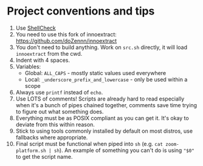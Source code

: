 # Project conventions and tips

1. Use [ShellCheck](https://www.shellcheck.net/)
2. You need to use this fork of innoextract: https://github.com/doZennn/innoextract
3. You don't need to build anything. Work on `src.sh` directly, it will load `innoextract` from the cwd.
4. Indent with 4 spaces.
5. Variables:
    - Global: `ALL_CAPS` - mostly static values used everywhere
    - Local: `_underscore_prefix_and_lowercase` - only be used within a scope
6. Always use `printf` instead of `echo`.
7. Use LOTS of comments! Scripts are already hard to read especially when it's a bunch of pipes chained together, comments save time trying to figure out what something does.
8. Everything must be as POSIX compliant as you can get it. It's okay to deviate from this within reason.
9. Stick to using tools commonly installed by default on most distros, use fallbacks where appropriate.
10. Final script must be functional when piped into `sh` (e.g. `cat zoom-platform.sh | sh`). An example of something you can't do is using `"$0"` to get the script name.